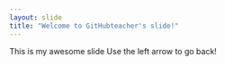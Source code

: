 ```yaml
---
layout: slide
title: "Welcome to GitHubteacher's slide!"
---
```

This is my awesome slide
Use the left arrow to go back!